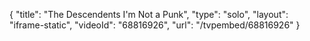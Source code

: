 {
    "title": "The Descendents   I'm Not a Punk",
    "type": "solo",
    "layout": "iframe-static",
    "videoId": "68816926",
    "url": "\/tvpembed\/68816926"
}